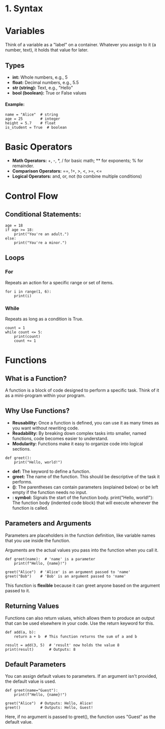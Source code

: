# 1. Syntax

# Variables

Think of a variable as a "label" on a container. Whatever you assign to it (a number, text), it holds that value for later.

## Types

- **int:** Whole numbers, e.g., 5
- **float:** Decimal numbers, e.g., 5.5
- **str (string):** Text, e.g., "Hello"
- **bool (boolean):** True or False values

#### Example:

```
name = "Alice"  # string
age = 25        # integer
height = 5.7    # float
is_student = True  # boolean
```

# Basic Operators

- **Math Operators:** +, -, \*, / for basic math; \*\* for exponents; % for remainder.
- **Comparison Operators:** ==, !=, >, <, >=, <=
- **Logical Operators:** and, or, not (to combine multiple conditions)

# Control Flow

## Conditional Statements:

```
age = 18
if age >= 18:
    print("You're an adult.")
else:
    print("You're a minor.")
```

## Loops

### For

Repeats an action for a specific range or set of items.

```
for i in range(1, 6):
    print(i)
```

### While

Repeats as long as a condition is True.

```
count = 1
while count <= 5:
    print(count)
    count += 1
```

# Functions

## What is a Function?

A function is a block of code designed to perform a specific task. Think of it as a mini-program within your program.

## Why Use Functions?

- **Reusability:** Once a function is defined, you can use it as many times as you want without rewriting code.
- **Readability:** By breaking down complex tasks into smaller, named functions, code becomes easier to understand.
- **Modularity:** Functions make it easy to organize code into logical sections.

```
def greet():
    print("Hello, world!")
```

- **def:** The keyword to define a function.
- **greet:** The name of the function. This should be descriptive of the task it performs.
- **()**: The parentheses can contain parameters (explained below) or be left empty if the function needs no input.
- **: symbol:** Signals the start of the function body.
  print("Hello, world!"): The function body (indented code block) that will execute whenever the function is called.

## Parameters and Arguments

Parameters are placeholders in the function definition, like variable names that you use inside the function.

Arguments are the actual values you pass into the function when you call it.

```
def greet(name):  # 'name' is a parameter
    print(f"Hello, {name}!")

greet("Alice")  # 'Alice' is an argument passed to 'name'
greet("Bob")    # 'Bob' is an argument passed to 'name'
```

This function is **flexible** because it can greet anyone based on the argument passed to it.

## Returning Values

Functions can also return values, which allows them to produce an output that can be used elsewhere in your code. Use the return keyword for this.

```
def add(a, b):
    return a + b  # This function returns the sum of a and b

result = add(3, 5)  # 'result' now holds the value 8
print(result)       # Outputs: 8
```

## Default Parameters

You can assign default values to parameters. If an argument isn't provided, the default value is used.

```
def greet(name="Guest"):
    print(f"Hello, {name}!")

greet("Alice")  # Outputs: Hello, Alice!
greet()         # Outputs: Hello, Guest!
```

Here, if no argument is passed to greet(), the function uses "Guest" as the default value.
